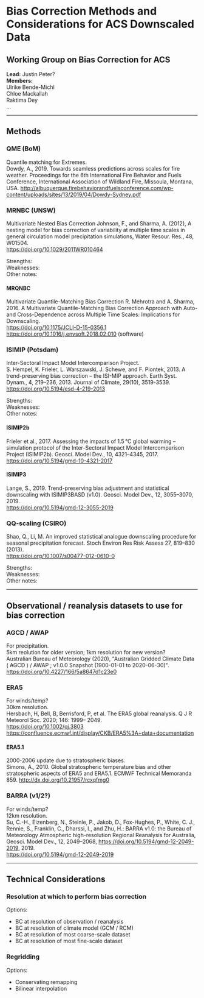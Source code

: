 # Bias Correction Methods and Considerations for ACS Downscaled Data

## Working Group on Bias Correction for ACS
**Lead:** Justin Peter?  
**Members:**  
Ulrike Bende-Michl  
Chloe Mackallah  
Raktima Dey  
...

---
## Methods

### QME (BoM)
Quantile matching for Extremes.  
Dowdy, A., 2019. Towards seamless predictions across scales for fire weather. Proceedings for the 6th International Fire Behavior and Fuels Conference, International Association of Wildland Fire, Missoula, Montana, USA.
http://albuquerque.firebehaviorandfuelsconference.com/wp-content/uploads/sites/13/2019/04/Dowdy-Sydney.pdf

### MRNBC (UNSW)
Multivariate Nested Bias Correction
Johnson, F., and Sharma, A. (2012), A nesting model for bias correction of variability at multiple time scales in general circulation model precipitation simulations, Water Resour. Res., 48, W01504.  
https://doi.org/10.1029/2011WR010464  

Strengths:  
Weaknesses:  
Other notes:  

#### MRQNBC
Multivariate Quantile-Matching Bias Correction
R. Mehrotra and A. Sharma, 2016. A Multivariate Quantile-Matching Bias Correction Approach with Auto- and Cross-Dependence across Multiple Time Scales: Implications for Downscaling.  
https://doi.org/10.1175/JCLI-D-15-0356.1  
https://doi.org/10.1016/j.envsoft.2018.02.010 (software)

### ISIMIP (Potsdam)
Inter-Sectoral Impact Model Intercomparison Project.  
S. Hempel, K. Frieler, L. Warszawski, J. Schewe, and F. Piontek, 2013. A trend-preserving bias correction – the ISI-MIP approach. Earth Syst. Dynam., 4, 219–236, 2013. Journal of Climate, 29(10), 3519-3539. 
https://doi.org/10.5194/esd-4-219-2013

Strengths:  
Weaknesses:  
Other notes:  

#### ISIMIP2b
Frieler et al., 2017. Assessing the impacts of 1.5 °C global warming – simulation protocol of the Inter-Sectoral Impact Model Intercomparison Project (ISIMIP2b). Geosci. Model Dev., 10, 4321–4345, 2017.  
https://doi.org/10.5194/gmd-10-4321-2017

#### ISIMIP3
Lange, S., 2019. Trend-preserving bias adjustment and statistical downscaling with ISIMIP3BASD (v1.0). Geosci. Model Dev., 12, 3055–3070, 2019.  
https://doi.org/10.5194/gmd-12-3055-2019

### QQ-scaling (CSIRO)
Shao, Q., Li, M. An improved statistical analogue downscaling procedure for seasonal precipitation forecast. Stoch Environ Res Risk Assess 27, 819–830 (2013).  
https://doi.org/10.1007/s00477-012-0610-0

Strengths:  
Weaknesses:  
Other notes:  

---
## Observational / reanalysis datasets to use for bias correction

### AGCD / AWAP
For precipitation.  
5km reolution for older version; 1km resolution for new version?  
Australian Bureau of Meteorology (2020), "Australian Gridded Climate Data ( AGCD ) / AWAP ; v1.0.0 Snapshot (1900-01-01 to 2020-06-30)".  
https://doi.org/10.4227/166/5a8647d1c23e0

### ERA5
For winds/temp?  
30km resolution.  
Hersbach, H, Bell, B, Berrisford, P, et al. The ERA5 global reanalysis. Q J R Meteorol Soc. 2020; 146: 1999– 2049.  
https://doi.org/10.1002/qj.3803
https://confluence.ecmwf.int/display/CKB/ERA5%3A+data+documentation

#### ERA5.1
2000-2006 update due to stratospheric biases.  
Simons, A., 2010. Global stratospheric temperature bias and other stratospheric aspects of ERA5 and ERA5.1. ECMWF Technical Memoranda 859.
http://dx.doi.org/10.21957/rcxqfmg0

### BARRA (v1/2?)
For winds/temp?  
12km resolution.  
Su, C.-H., Eizenberg, N., Steinle, P., Jakob, D., Fox-Hughes, P., White, C. J., Rennie, S., Franklin, C., Dharssi, I., and Zhu, H.: BARRA v1.0: the Bureau of Meteorology Atmospheric high-resolution Regional Reanalysis for Australia, Geosci. Model Dev., 12, 2049–2068, https://doi.org/10.5194/gmd-12-2049-2019, 2019.  
https://doi.org/10.5194/gmd-12-2049-2019


---
## Technical Considerations

### Resolution at which to perform bias correction
Options:
- BC at resolution of observation / reanalysis
- BC at resolution of climate model (GCM / RCM)
- BC at resolution of most coarse-scale dataset
- BC at resolution of most fine-scale dataset

### Regridding 
Options:
- Conservating remapping
- Bilinear interpolation
